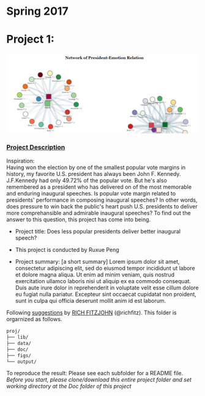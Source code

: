 # Spring 2017
# Project 1: 

![image](figs/network.png)

### [Project Description](doc/)
Inspiration:  
Having won the election by one of the smallest popular vote margins in history, my favorite U.S. president has always been John F. Kennedy. J.F.Kennedy had only 49.72% of the popular vote.  But he's also remembered as a president who has delivered on of the most memorable and enduring inaugural speeches.
Is popular vote margin related to presidents' performance in composing inaugural speeches? In other words, does pressure to win back the public's heart push U.S. presidents to deliver more comprehansible and admirable inaugural speeches?
To find out the answer to this question, this project has come into being.

+ Project title: Does less popular presidents deliver better inaugural speech?
+ This project is conducted by Ruxue Peng

+ Project summary: [a short summary] Lorem ipsum dolor sit amet, consectetur adipiscing elit, sed do eiusmod tempor incididunt ut labore et dolore magna aliqua. Ut enim ad minim veniam, quis nostrud exercitation ullamco laboris nisi ut aliquip ex ea commodo consequat. Duis aute irure dolor in reprehenderit in voluptate velit esse cillum dolore eu fugiat nulla pariatur. Excepteur sint occaecat cupidatat non proident, sunt in culpa qui officia deserunt mollit anim id est laborum.

Following [suggestions](http://nicercode.github.io/blog/2013-04-05-projects/) by [RICH FITZJOHN](http://nicercode.github.io/about/#Team) (@richfitz). This folder is orgarnized as follows.

```
proj/
├── lib/
├── data/
├── doc/
├── figs/
└── output/
```
To reproduce the result:
Please see each subfolder for a README file.
*Before you start, please clone/download this entire project folder and set working directory at the Doc folder of this project*
